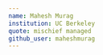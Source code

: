 ```yaml
---
name: Mahesh Murag 
institution: UC Berkeley
quote: mischief managed
github_user: maheshmurag
---
```


